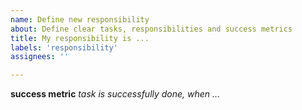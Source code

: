 ```yaml
---
name: Define new responsibility
about: Define clear tasks, responsibilities and success metrics
title: My responsibility is ...
labels: 'responsibility'
assignees: ''

---
```


**success metric**
_task is successfully done, when ..._
